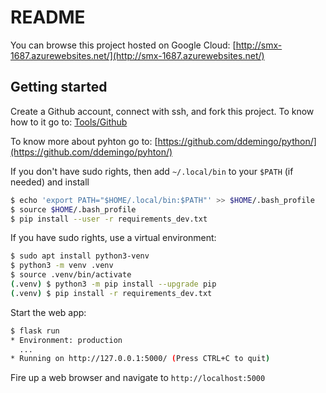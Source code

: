 # README

You can browse this project hosted on Google Cloud: [http://smx-1687.azurewebsites.net/](http://smx-1687.azurewebsites.net/)

## Getting started

Create a Github account, connect with ssh, and fork this project. To know how to it go to: [Tools/Github](https://github.com/ddemingo/tools/blob/main/github.md)

To know more about pyhton go to: [https://github.com/ddemingo/python/](https://github.com/ddemingo/pyhton/)

If you don't have sudo rights, then add `~/.local/bin` to your `$PATH` (if needed) and install 

```sh
$ echo 'export PATH="$HOME/.local/bin:$PATH"' >> $HOME/.bash_profile
$ source $HOME/.bash_profile
$ pip install --user -r requirements_dev.txt
```

If you have sudo rights, use a virtual environment:

```sh
$ sudo apt install python3-venv
$ python3 -m venv .venv
$ source .venv/bin/activate
(.venv) $ python3 -m pip install --upgrade pip
(.venv) $ pip install -r requirements_dev.txt
```

Start the web app:

```sh
$ flask run
* Environment: production
  ...
* Running on http://127.0.0.1:5000/ (Press CTRL+C to quit)
```

Fire up a web browser and navigate to `http://localhost:5000`


